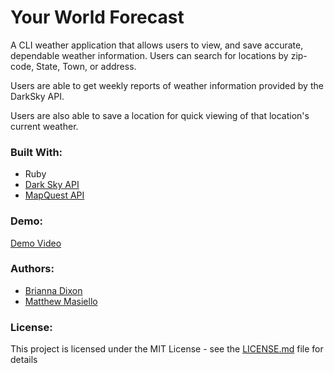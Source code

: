 # Your World Forecast
A CLI weather application that allows users to view, and save accurate, dependable weather information. Users can search for locations by zip-code, State, Town, or address.

Users are able to get weekly reports of weather information provided by the DarkSky API.

Users are also able to save a location for quick viewing of that location's current weather.

### Built With:
 - Ruby 
 - [Dark Sky API](https://darksky.net/dev)  
 - [MapQuest API](https://developer.mapquest.com/documentation/)

### Demo:
[Demo Video]("https://i.imgur.com/en6sw4L.gif")

### Authors:
 - [Brianna Dixon](https://github.com/bdix1111)
 - [Matthew Masiello](https://github.com/sotek222)

 ### License:
 This project is licensed under the MIT License - see the [LICENSE.md](LICENSE.md) file for details
